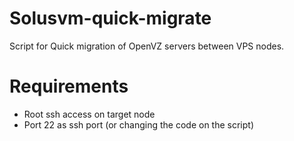 Solusvm-quick-migrate
=====================

Script for Quick migration of OpenVZ servers between VPS nodes.

# Requirements
- Root ssh access on target node
- Port 22 as ssh port (or changing the code on the script)
